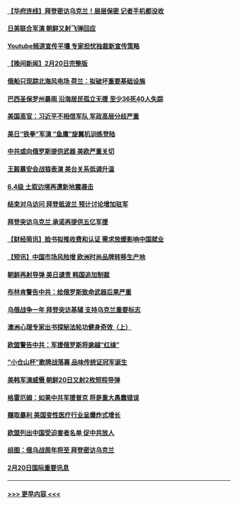 #### [【华府连线】拜登密访乌克兰！层层保密 记者手机都没收](../pages/prog202/a103653974.md?t=02211243) 
#### [日美联合军演 朝鲜又射飞弹回应](../pages/prog202/a103653980.md?t=02211243) 
#### [Youtube频道宣传平壤 专家担忧独裁新宣传策略](../pages/prog202/a103653981.md?t=02211243) 
#### [【晚间新闻】2月20日完整版](../pages/prog202/a103653954.md?t=02211243) 
#### [俄船只现踪北海风电场 荷兰：拟破坏重要基础设施](../pages/prog202/a103653964.md?t=02211243) 
#### [巴西圣保罗州暴雨 沿海居民孤立无援 至少36死40人失踪](../pages/prog202/a103653906.md?t=02211243) 
#### [美国高官：习近平不相信军队 军政高层分歧严重](../pages/prog202/a103653857.md?t=02211243) 
#### [美日“铁拳”军演 “鱼鹰”旋翼机训练登陆](../pages/prog202/a103653891.md?t=02211243) 
#### [中共或向俄罗斯提供武器 美欧严重关切](../pages/prog202/a103653826.md?t=02211243) 
#### [王毅慕安会战狼表演 美台关系低调升温](../pages/prog202/a103653827.md?t=02211243) 
#### [6.4级 土叙边境再遭新地震袭击](../pages/prog202/a103653823.md?t=02211243) 
#### [结束对乌访问 拜登抵波兰 预计讨论增加驻军](../pages/prog202/a103653821.md?t=02211243) 
#### [拜登突访乌克兰 承诺再提供五亿军援](../pages/prog202/a103653822.md?t=02211243) 
#### [【财经简讯】脸书拟推收费和认证 需求放缓影响中国就业](../pages/prog202/a103653571.md?t=02211243) 
#### [【短讯】中国市场风险增 欧洲时尚品牌转移生产地](../pages/prog202/a103653566.md?t=02211243) 
#### [朝鲜再射导弹 美日谴责 韩国追加制裁](../pages/prog202/a103653570.md?t=02211243) 
#### [布林肯警告中共：给俄罗斯致命武器后果严重](../pages/prog202/a103653562.md?t=02211243) 
#### [乌俄战争一年 拜登突访基辅 支持乌克兰重要标志](../pages/prog202/a103653561.md?t=02211243) 
#### [澳洲心理专家出书探秘法轮功健身奇效（上）](../pages/prog202/a103653424.md?t=02211243) 
#### [欧盟警告中共：军援俄罗斯将逾越“红缐”](../pages/prog202/a103653409.md?t=02211243) 
#### [“小仓山杯”歌牌战落幕 品味传统证冠军诞生](../pages/prog202/a103653319.md?t=02211243) 
#### [美韩军演威慑 朝鲜20日又射2枚短程导弹](../pages/prog202/a103653289.md?t=02211243) 
#### [格雷厄姆：如果中共军援普京 将是重大愚蠢错误](../pages/prog202/a103653269.md?t=02211243) 
#### [赚取暴利 美国变性医疗行业呈爆炸式增长](../pages/prog202/a103653274.md?t=02211243) 
#### [欧盟列出中国受迫害者名单 促中共放人](../pages/prog202/a103653287.md?t=02211243) 
#### [组图：俄乌战周年将至 拜登密访乌克兰](../pages/prog202/a103653264.md?t=02211243) 
#### [2月20日国际重要讯息](../pages/prog202/a103653286.md?t=02211243) 

----
#### [ >>> 更早内容 <<< ](../indexes/prog202-earlier.md)
